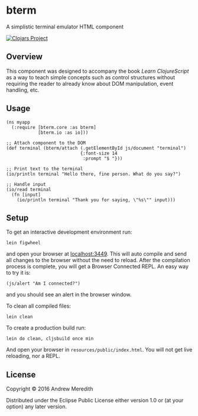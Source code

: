 # bterm

A simplistic terminal emulator HTML component

[![Clojars Project](https://img.shields.io/clojars/v/bterm.svg)](https://clojars.org/bterm)

## Overview

This component was designed to accompany the book _Learn ClojureScript_ as a
way to teach simple concepts such as control structures without requiring the
reader to already know about DOM manipulation, event handling, etc.

## Usage

```
(ns myapp
  (:require [bterm.core :as bterm]
            [bterm.io :as io]))

;; Attach component to the DOM
(def terminal (bterm/attach (.getElementById js/document "terminal")
                            {:font-size 14
                             :prompt "$ "}))

;; Print text to the terminal
(io/println terminal "Hello there, fine person. What do you say?")

;; Handle input
(io/read terminal
  (fn [input]
    (io/println terminal "Thank you for saying, \"%s\"" input)))
```

## Setup

To get an interactive development environment run:

    lein figwheel

and open your browser at [localhost:3449](http://localhost:3449/).
This will auto compile and send all changes to the browser without the
need to reload. After the compilation process is complete, you will
get a Browser Connected REPL. An easy way to try it is:

    (js/alert "Am I connected?")

and you should see an alert in the browser window.

To clean all compiled files:

    lein clean

To create a production build run:

    lein do clean, cljsbuild once min

And open your browser in `resources/public/index.html`. You will not
get live reloading, nor a REPL. 

## License

Copyright © 2016 Andrew Meredith

Distributed under the Eclipse Public License either version 1.0 or (at your option) any later version.
